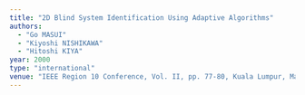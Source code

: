 ```yaml
---
title: "2D Blind System Identification Using Adaptive Algorithms"
authors:
  - "Go MASUI"
  - "Kiyoshi NISHIKAWA"
  - "Hitoshi KIYA"
year: 2000
type: "international"
venue: "IEEE Region 10 Conference, Vol. II, pp. 77-80, Kuala Lumpur, Malaysia, 2000-09-01."
---
```

